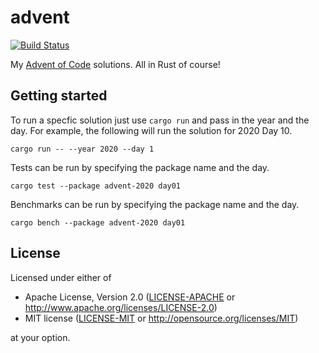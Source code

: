 # advent

[![Build Status](https://img.shields.io/github/workflow/status/rossmacarthur/advent/build/master)](https://github.com/rossmacarthur/advent/actions?query=workflow%3Abuild)

My [Advent of Code](https://adventofcode.com) solutions. All in Rust of course!

## Getting started

To run a specfic solution just use `cargo run` and pass in the year and the day.
For example, the following will run the solution for 2020 Day 10.

```
cargo run -- --year 2020 --day 1
```

Tests can be run by specifying the package name and the day.

```
cargo test --package advent-2020 day01
```

Benchmarks can be run by specifying the package name and the day.

```
cargo bench --package advent-2020 day01
```

## License

Licensed under either of

- Apache License, Version 2.0 ([LICENSE-APACHE](LICENSE-APACHE) or
  http://www.apache.org/licenses/LICENSE-2.0)
- MIT license ([LICENSE-MIT](LICENSE-MIT) or http://opensource.org/licenses/MIT)

at your option.
